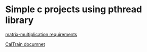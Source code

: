 # Simple c projects using pthread library

[matrix-multiplication requirements](https://github.com/KhaledElTahan/Operating-Systems/tree/master/Labs/lab2)

[CalTrain documnet](https://github.com/KhaledElTahan/Operating-Systems/tree/master/Labs/lab3)
